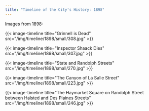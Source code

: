 ```yaml
---
title: "Timeline of the City's History: 1898"
---
```

Images from 1898:

{{< image-timeline title="Grinnell is Dead" src="/img/timeline/1898/small/308.jpg" >}}

{{< image-timeline title="Inspector Shaack Dies" src="/img/timeline/1898/small/307.jpg" >}}

{{< image-timeline title="State and Randolph Streets" src="/img/timeline/1898/small/270.jpg" >}}

{{< image-timeline title="The Canyon of La Salle Street" src="/img/timeline/1898/small/223.jpg" >}}

{{< image-timeline title="The Haymarket Square on Randolph Street between Halsted and Des Plaines Streets" src="/img/timeline/1898/small/246.jpg" >}}